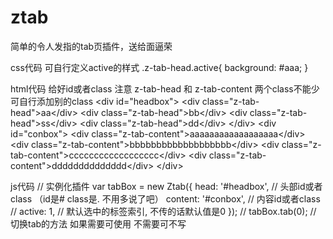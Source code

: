 # ztab
简单的令人发指的tab页插件，送给面逼荣

css代码 可自行定义active的样式
.z-tab-head.active{
  background: #aaa;
}

html代码 给好id或者class  注意 z-tab-head 和 z-tab-content 两个class不能少  可自行添加别的class
&lt;div id=&quot;headbox&quot;&gt;
  &lt;div class=&quot;z-tab-head&quot;&gt;aa&lt;/div&gt;
  &lt;div class=&quot;z-tab-head&quot;&gt;bb&lt;/div&gt;
  &lt;div class=&quot;z-tab-head&quot;&gt;ss&lt;/div&gt;
  &lt;div class=&quot;z-tab-head&quot;&gt;dd&lt;/div&gt;
&lt;/div&gt;
&lt;div id=&quot;conbox&quot;&gt;
  &lt;div class=&quot;z-tab-content&quot;&gt;aaaaaaaaaaaaaaaaaa&lt;/div&gt;
  &lt;div class=&quot;z-tab-content&quot;&gt;bbbbbbbbbbbbbbbbbbb&lt;/div&gt;
  &lt;div class=&quot;z-tab-content&quot;&gt;cccccccccccccccccc&lt;/div&gt;
  &lt;div class=&quot;z-tab-content&quot;&gt;dddddddddddddd&lt;/div&gt;
&lt;/div&gt;

js代码
// 实例化插件
var tabBox = new Ztab({
  head: '#headbox',	// 头部id或者class （id是#  class是. 不用多说了吧）
  content: '#conbox', // 内容id或者class 
  // active: 1,	// 默认选中的标签索引, 不传的话默认值是0
});
// tabBox.tab(0);	// 切换tab的方法 如果需要可使用 不需要可不写
